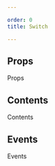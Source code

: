 ```yaml
---

order: 0
title: Switch

---
```

 
## Props
 
Props
 
## Contents
 
Contents
 
## Events
 
Events
 
